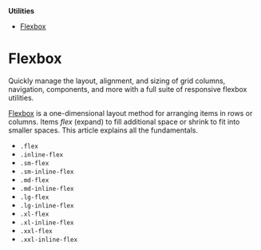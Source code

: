 <div class="left-sidebar-sm">
<div>
<strong class="bd-links-heading d-flex w-100 align-items-center fw-semibold">Utilities</strong>
<ul class="list-unstyled fw-normal pb-2 small">
<li><a href="/docs#flexbox" class="bd-links-link d-inline-block rounded active" aria-current="page">Flexbox</a></li>
</ul>
</div>
<div >
<h1 class="lh-0" id="flexbox">Flexbox</h1>
<p class="bd-lead">Quickly manage the layout, alignment, and sizing of grid columns, navigation, components, and more with a full suite of responsive flexbox utilities.</p>
<p><a href="https://developer.mozilla.org/en-US/docs/Web/CSS/CSS_flexible_box_layout">Flexbox</a> is a one-dimensional layout method for arranging items in rows or columns. Items <em>flex</em> (expand) to fill additional space or shrink to fit into smaller spaces. This article explains all the fundamentals.</p>
<ul>
<li><code>.flex</code></li>
<li><code>.inline-flex</code></li>
<li><code>.sm-flex</code></li>
<li><code>.sm-inline-flex</code></li>
<li><code>.md-flex</code></li>
<li><code>.md-inline-flex</code></li>
<li><code>.lg-flex</code></li>
<li><code>.lg-inline-flex</code></li>
<li><code>.xl-flex</code></li>
<li><code>.xl-inline-flex</code></li>
<li><code>.xxl-flex</code></li>
<li><code>.xxl-inline-flex</code></li>
</ul>
</div>
</div>